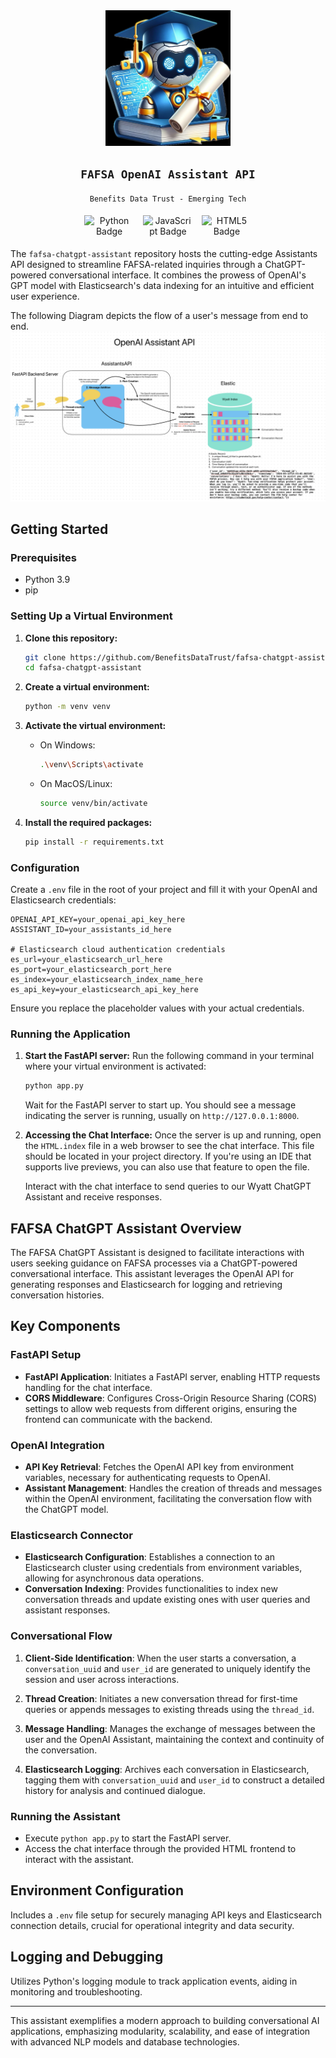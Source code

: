 <div align="center">

<img src="images/wyatt.jpg" alt="Wyatt" width="200"/>

`FAFSA OpenAI Assistant API`
---

`Benefits Data Trust - Emerging Tech`

</div>

<div id="badges" style="text-align: center;">
  <img src="https://img.shields.io/badge/Python-3776AB?style=flat-square&logo=python&logoColor=white" alt="Python Badge" style="max-width: 80px; margin: 5px;"/>
  <img src="https://img.shields.io/badge/JavaScript-F7DF1E?style=flat-square&logo=javascript&logoColor=black" alt="JavaScript Badge" style="max-width: 80px; margin: 5px;"/>
  <img src="https://img.shields.io/badge/HTML5-E34F26?style=flat-square&logo=html5&logoColor=white" alt="HTML5 Badge" style="max-width: 80px; margin: 5px;"/>
</div>

The `fafsa-chatgpt-assistant` repository hosts the cutting-edge Assistants API designed to streamline FAFSA-related inquiries through a ChatGPT-powered conversational interface. It combines the prowess of OpenAI's GPT model with Elasticsearch's data indexing for an intuitive and efficient user experience.


The following Diagram depicts the flow of a user's message from end to end.
![FAFSA Assistant API Diagram](images/flow.png)

## Getting Started

### Prerequisites

- Python 3.9
- pip

### Setting Up a Virtual Environment

1. **Clone this repository:**
    ```bash
    git clone https://github.com/BenefitsDataTrust/fafsa-chatgpt-assistant.git
    cd fafsa-chatgpt-assistant
    ```

2. **Create a virtual environment:**
    ```bash
    python -m venv venv
    ```

3. **Activate the virtual environment:**
    - On Windows:
        ```bash
        .\venv\Scripts\activate
        ```
    - On MacOS/Linux:
        ```bash
        source venv/bin/activate
        ```

4. **Install the required packages:**
    ```bash
    pip install -r requirements.txt
    ```

### Configuration

Create a `.env` file in the root of your project and fill it with your OpenAI and Elasticsearch credentials:

    OPENAI_API_KEY=your_openai_api_key_here
    ASSISTANT_ID=your_assistants_id_here

    # Elasticsearch cloud authentication credentials
    es_url=your_elasticsearch_url_here
    es_port=your_elasticsearch_port_here
    es_index=your_elasticsearch_index_name_here
    es_api_key=your_elasticsearch_api_key_here

Ensure you replace the placeholder values with your actual credentials.

### Running the Application

1. **Start the FastAPI server:**
    Run the following command in your terminal where your virtual environment is activated:
    ```bash
    python app.py
    ```
    Wait for the FastAPI server to start up. You should see a message indicating the server is running, usually on `http://127.0.0.1:8000`.

2. **Accessing the Chat Interface:**
    Once the server is up and running, open the `HTML.index` file in a web browser to see the chat interface. This file should be located in your project directory. If you're using an IDE that supports live previews, you can also use that feature to open the file.

    Interact with the chat interface to send queries to our Wyatt ChatGPT Assistant and receive responses.

## FAFSA ChatGPT Assistant Overview

The FAFSA ChatGPT Assistant is designed to facilitate interactions with users seeking guidance on FAFSA processes via a ChatGPT-powered conversational interface. This assistant leverages the OpenAI API for generating responses and Elasticsearch for logging and retrieving conversation histories.

## Key Components

### FastAPI Setup

- **FastAPI Application**: Initiates a FastAPI server, enabling HTTP requests handling for the chat interface.
- **CORS Middleware**: Configures Cross-Origin Resource Sharing (CORS) settings to allow web requests from different origins, ensuring the frontend can communicate with the backend.

### OpenAI Integration

- **API Key Retrieval**: Fetches the OpenAI API key from environment variables, necessary for authenticating requests to OpenAI.
- **Assistant Management**: Handles the creation of threads and messages within the OpenAI environment, facilitating the conversation flow with the ChatGPT model.

### Elasticsearch Connector

- **Elasticsearch Configuration**: Establishes a connection to an Elasticsearch cluster using credentials from environment variables, allowing for asynchronous data operations.
- **Conversation Indexing**: Provides functionalities to index new conversation threads and update existing ones with user queries and assistant responses.

### Conversational Flow

1. **Client-Side Identification**: When the user starts a conversation, a `conversation_uuid` and `user_id` are generated to uniquely identify the session and user across interactions.
   
2. **Thread Creation**: Initiates a new conversation thread for first-time queries or appends messages to existing threads using the `thread_id`.
   
3. **Message Handling**: Manages the exchange of messages between the user and the OpenAI Assistant, maintaining the context and continuity of the conversation.
   
4. **Elasticsearch Logging**: Archives each conversation in Elasticsearch, tagging them with `conversation_uuid` and `user_id` to construct a detailed history for analysis and continued dialogue.

### Running the Assistant

- Execute `python app.py` to start the FastAPI server.
- Access the chat interface through the provided HTML frontend to interact with the assistant.

## Environment Configuration

Includes a `.env` file setup for securely managing API keys and Elasticsearch connection details, crucial for operational integrity and data security.

## Logging and Debugging

Utilizes Python's logging module to track application events, aiding in monitoring and troubleshooting.

---

This assistant exemplifies a modern approach to building conversational AI applications, emphasizing modularity, scalability, and ease of integration with advanced NLP models and database technologies.